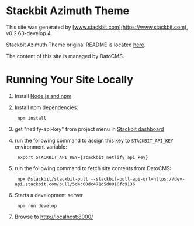 # Stackbit Azimuth Theme

This site was generated by [www.stackbit.com](https://www.stackbit.com), v0.2.63-develop.4.

Stackbit Azimuth Theme original README is located [here](./README.theme.md).

The content of this site is managed by DatoCMS.

# Running Your Site Locally

1. Install [Node.js and npm](https://nodejs.org/en/)

1. Install npm dependencies:

        npm install

1. get "netlify-api-key" from project menu in [Stackbit dashboard](https://app.stackbit.com/dashboard)

1. run the following command to assign this key to `STACKBIT_API_KEY` environment variable:

        export STACKBIT_API_KEY={stackbit_netlify_api_key}

1. run the following command to fetch site contents from DatoCMS:

        npx @stackbit/stackbit-pull --stackbit-pull-api-url=https://dev-api.stackbit.com/pull/5d4c60dc471d5d0010fc9136

1. Starts a development server

        npm run develop

1. Browse to [http://localhost:8000/](http://localhost:8000/)
